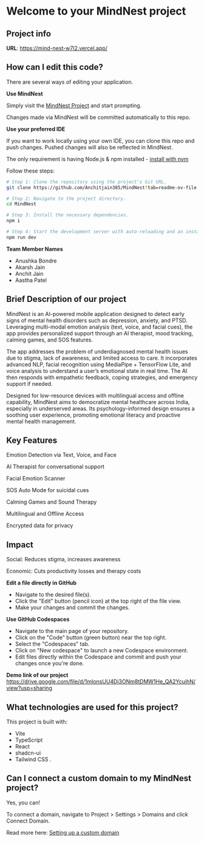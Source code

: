 # Welcome to your MindNest project

## Project info

**URL**: https://mind-nest-w7l2.vercel.app/

## How can I edit this code?

There are several ways of editing your application.

**Use MindNest**

Simply visit the [MindNest Project](https://MindNest.dev/projects/32b25fc0-704f-458f-89f8-40e83a8e1558) and start prompting.

Changes made via MindNest will be committed automatically to this repo.

**Use your preferred IDE**

If you want to work locally using your own IDE, you can clone this repo and push changes. Pushed changes will also be reflected in MindNest.

The only requirement is having Node.js & npm installed - [install with nvm](https://github.com/nvm-sh/nvm#installing-and-updating)

Follow these steps:

```sh
# Step 1: Clone the repository using the project's Git URL.
git clone https://github.com/Anchitjain385/MindNest?tab=readme-ov-file

# Step 2: Navigate to the project directory.
cd MindNest

# Step 3: Install the necessary dependencies.
npm i

# Step 4: Start the development server with auto-reloading and an instant preview.
npm run dev
```
**Team Member Names**
- Anushka Bondre
- Akarsh Jain
- Anchit Jain
- Aastha Patel

## Brief Description of our project
MindNest is an AI-powered mobile application designed to detect early signs of mental health disorders such as depression, anxiety, and PTSD. Leveraging multi-modal emotion analysis (text, voice, and facial cues), the app provides personalized support through an AI therapist, mood tracking, calming games, and SOS features.

The app addresses the problem of underdiagnosed mental health issues due to stigma, lack of awareness, and limited access to care. It incorporates advanced NLP, facial recognition using MediaPipe + TensorFlow Lite, and voice analysis to understand a user’s emotional state in real time. The AI then responds with empathetic feedback, coping strategies, and emergency support if needed.

Designed for low-resource devices with multilingual access and offline capability, MindNest aims to democratize mental healthcare across India, especially in underserved areas. Its psychology-informed design ensures a soothing user experience, promoting emotional literacy and proactive mental health management.

## Key Features
Emotion Detection via Text, Voice, and Face

AI Therapist for conversational support

Facial Emotion Scanner

SOS Auto Mode for suicidal cues

Calming Games and Sound Therapy

Multilingual and Offline Access

Encrypted data for privacy

## Impact
Social: Reduces stigma, increases awareness

Economic: Cuts productivity losses and therapy costs


**Edit a file directly in GitHub**

- Navigate to the desired file(s).
- Click the "Edit" button (pencil icon) at the top right of the file view.
- Make your changes and commit the changes.

**Use GitHub Codespaces**

- Navigate to the main page of your repository.
- Click on the "Code" button (green button) near the top right.
- Select the "Codespaces" tab.
- Click on "New codespace" to launch a new Codespace environment.
- Edit files directly within the Codespace and commit and push your changes once you're done.

**Demo link of our project** 
https://drive.google.com/file/d/1mIonsUU4Dj3ONm8tDMW1He_QA2YcuihN/view?usp=sharing

## What technologies are used for this project?

This project is built with:

- Vite
- TypeScript
- React
- shadcn-ui
- Tailwind CSS
.

## Can I connect a custom domain to my MindNest project?

Yes, you can!

To connect a domain, navigate to Project > Settings > Domains and click Connect Domain.

Read more here: [Setting up a custom domain](https://docs.MindNest.dev/tips-tricks/custom-domain#step-by-step-guide)
